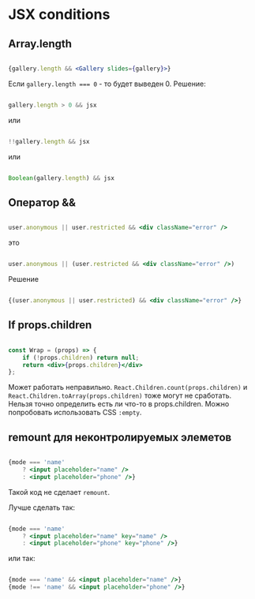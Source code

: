 # JSX conditions

## Array.length

```jsx

{gallery.length && <Gallery slides={gallery}>}

```

Если `gallery.length === 0` - то будет выведен 0. Решение:

```jsx

gallery.length > 0 && jsx

```

или

```jsx

!!gallery.length && jsx

```

или

```jsx

Boolean(gallery.length) && jsx

```

## Оператор &&

```jsx

user.anonymous || user.restricted && <div className="error" />

```

это 

```jsx

user.anonymous || (user.restricted && <div className="error" />)

```

Решение

```jsx

{(user.anonymous || user.restricted) && <div className="error" />}

```

## If props.children

```jsx

const Wrap = (props) => {
    if (!props.children) return null;
    return <div>{props.children}</div>
};

```
Может работать неправильно. `React.Children.count(props.children)` и `React.Children.toArray(props.children)` тоже могут не сработать. Нельзя точно определить 
есть ли что-то в props.children. Можно попробовать использовать CSS `:empty`.


## remount для неконтролируемых элеметов

```jsx

{mode === 'name'
    ? <input placeholder="name" />
    : <input placeholder="phone" />}

```

Такой код не сделает `remount`.

Лучше сделать так:

```jsx

{mode === 'name'
    ? <input placeholder="name" key="name" />
    : <input placeholder="phone" key="phone" />}

```

или так:

```jsx

{mode === 'name' && <input placeholder="name" />}
{mode !== 'name' && <input placeholder="phone" />}

```

